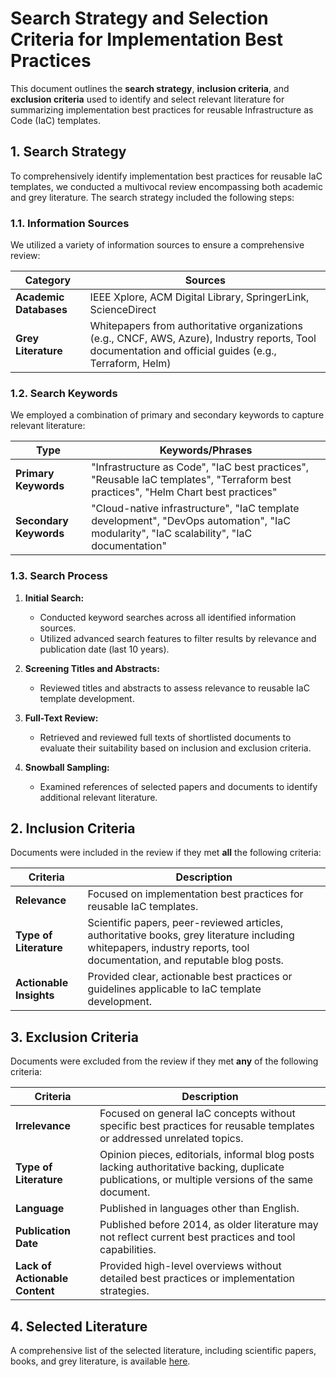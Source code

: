 # Search Strategy and Selection Criteria for Implementation Best Practices

This document outlines the **search strategy**, **inclusion criteria**, and **exclusion criteria** used to identify and select relevant literature for summarizing implementation best practices for reusable Infrastructure as Code (IaC) templates.

## 1. Search Strategy

To comprehensively identify implementation best practices for reusable IaC templates, we conducted a multivocal review encompassing both academic and grey literature. The search strategy included the following steps:

### 1.1. Information Sources

We utilized a variety of information sources to ensure a comprehensive review:

| **Category**          | **Sources**                                                                                           |
|-----------------------|-------------------------------------------------------------------------------------------------------|
| **Academic Databases**| IEEE Xplore, ACM Digital Library, SpringerLink, ScienceDirect                        |
| **Grey Literature**   | Whitepapers from authoritative organizations (e.g., CNCF, AWS, Azure), Industry reports, Tool documentation and official guides (e.g., Terraform, Helm) |
                                
### 1.2. Search Keywords

We employed a combination of primary and secondary keywords to capture relevant literature:

| **Type**             | **Keywords/Phrases**                                                                                  |
|----------------------|--------------------------------------------------------------------------------------------------------|
| **Primary Keywords** | "Infrastructure as Code", "IaC best practices", "Reusable IaC templates", "Terraform best practices", "Helm Chart best practices" |
| **Secondary Keywords** | "Cloud-native infrastructure", "IaC template development", "DevOps automation", "IaC modularity", "IaC scalability", "IaC documentation" |


### 1.3. Search Process

1. **Initial Search:**
   - Conducted keyword searches across all identified information sources.
   - Utilized advanced search features to filter results by relevance and publication date (last 10 years).

2. **Screening Titles and Abstracts:**
   - Reviewed titles and abstracts to assess relevance to reusable IaC template development.

3. **Full-Text Review:**
   - Retrieved and reviewed full texts of shortlisted documents to evaluate their suitability based on inclusion and exclusion criteria.

4. **Snowball Sampling:**
   - Examined references of selected papers and documents to identify additional relevant literature.

## 2. Inclusion Criteria

Documents were included in the review if they met **all** the following criteria:

| **Criteria**            | **Description**                                                                                                               |
|-------------------------|-------------------------------------------------------------------------------------------------------------------------------|
| **Relevance**           | Focused on implementation best practices for reusable IaC templates.                                                          |
| **Type of Literature**  | Scientific papers, peer-reviewed articles, authoritative books, grey literature including whitepapers, industry reports, tool documentation, and reputable blog posts. |
| **Actionable Insights** | Provided clear, actionable best practices or guidelines applicable to IaC template development.                                |

## 3. Exclusion Criteria

Documents were excluded from the review if they met **any** of the following criteria:

| **Criteria**            | **Description**                                                                                                               |
|-------------------------|-------------------------------------------------------------------------------------------------------------------------------|
| **Irrelevance**         | Focused on general IaC concepts without specific best practices for reusable templates or addressed unrelated topics.           |
| **Type of Literature**  | Opinion pieces, editorials, informal blog posts lacking authoritative backing, duplicate publications, or multiple versions of the same document. |
| **Language**            | Published in languages other than English.                                                                                     |
| **Publication Date**    | Published before 2014, as older literature may not reflect current best practices and tool capabilities.                       |
| **Lack of Actionable Content** | Provided high-level overviews without detailed best practices or implementation strategies.                                           |


## 4. Selected Literature

A comprehensive list of the selected literature, including scientific papers, books, and grey literature, is available [here](https://github.com/your-repository/link-to-selected-literature.md).

